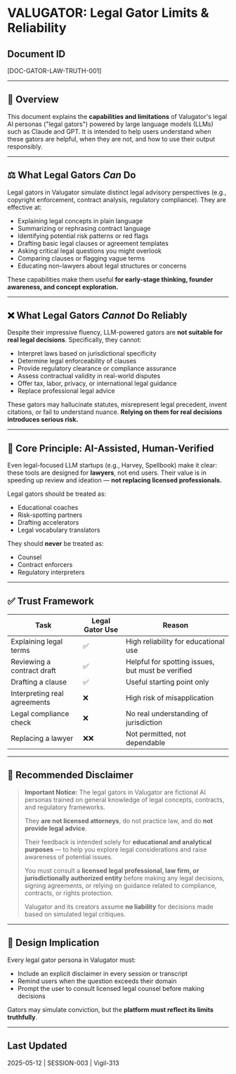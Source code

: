 # VALUGATOR: Legal Gator Limits & Reliability

## Document ID
[DOC-GATOR-LAW-TRUTH-001]

---

## 🧠 Overview

This document explains the **capabilities and limitations** of Valugator's legal AI personas (\"legal gators\") powered by large language models (LLMs) such as Claude and GPT. It is intended to help users understand when these gators are helpful, when they are not, and how to use their output responsibly.

---

## ⚖️ What Legal Gators *Can* Do

Legal gators in Valugator simulate distinct legal advisory perspectives (e.g., copyright enforcement, contract analysis, regulatory compliance). They are effective at:

- Explaining legal concepts in plain language
- Summarizing or rephrasing contract language
- Identifying potential risk patterns or red flags
- Drafting basic legal clauses or agreement templates
- Asking critical legal questions you might overlook
- Comparing clauses or flagging vague terms
- Educating non-lawyers about legal structures or concerns

These capabilities make them useful **for early-stage thinking, founder awareness, and concept exploration.**

---

## ❌ What Legal Gators *Cannot* Do Reliably

Despite their impressive fluency, LLM-powered gators are **not suitable for real legal decisions**. Specifically, they cannot:

- Interpret laws based on jurisdictional specificity
- Determine legal enforceability of clauses
- Provide regulatory clearance or compliance assurance
- Assess contractual validity in real-world disputes
- Offer tax, labor, privacy, or international legal guidance
- Replace professional legal advice

These gators may hallucinate statutes, misrepresent legal precedent, invent citations, or fail to understand nuance. **Relying on them for real decisions introduces serious risk.**

---

## 🧯 Core Principle: AI-Assisted, Human-Verified

Even legal-focused LLM startups (e.g., Harvey, Spellbook) make it clear: these tools are designed for **lawyers**, not end users. Their value is in speeding up review and ideation — **not replacing licensed professionals.**

Legal gators should be treated as:
- Educational coaches
- Risk-spotting partners
- Drafting accelerators
- Legal vocabulary translators

They should **never** be treated as:
- Counsel
- Contract enforcers
- Regulatory interpreters

---

## ✅ Trust Framework

| Task                        | Legal Gator Use | Reason                                      |
|-----------------------------|------------------|---------------------------------------------|
| Explaining legal terms       | ✅                | High reliability for educational use         |
| Reviewing a contract draft   | ✅                | Helpful for spotting issues, but must be verified |
| Drafting a clause            | ✅                | Useful starting point only                   |
| Interpreting real agreements | ❌                | High risk of misapplication                  |
| Legal compliance check       | ❌                | No real understanding of jurisdiction        |
| Replacing a lawyer           | ❌❌              | Not permitted, not dependable                |

---

## 📄 Recommended Disclaimer

> **Important Notice:** The legal gators in Valugator are fictional AI personas trained on general knowledge of legal concepts, contracts, and regulatory frameworks.  
>  
> They **are not licensed attorneys**, do not practice law, and do **not provide legal advice**.  
>  
> Their feedback is intended solely for **educational and analytical purposes** — to help you explore legal considerations and raise awareness of potential issues.  
>  
> You must consult a **licensed legal professional, law firm, or jurisdictionally authorized entity** before making any legal decisions, signing agreements, or relying on guidance related to compliance, contracts, or rights protection.  
>  
> Valugator and its creators assume **no liability** for decisions made based on simulated legal critiques.

---

## 🧭 Design Implication

Every legal gator persona in Valugator must:
- Include an explicit disclaimer in every session or transcript
- Remind users when the question exceeds their domain
- Prompt the user to consult licensed legal counsel before making decisions

Gators may simulate conviction, but the **platform must reflect its limits truthfully**.

---

## Last Updated
2025-05-12 | SESSION-003 | Vigil-313